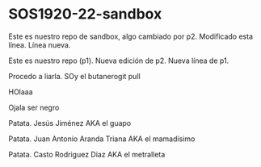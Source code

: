 # SOS1920-22-sandbox

Este es nuestro repo de sandbox, algo cambiado por p2. Modificado esta línea. Línea nueva.

Este es nuestro repo (p1). Nueva edición de p2. Nueva línea de p1.

Procedo a liarla. SOy el butanerogit pull

HOlaaa

Ojala ser negro

Patata.
Jesús Jiménez AKA el guapo

Patata. 
Juan Antonio Aranda Triana AKA el mamadísimo

Patata.
Casto Rodriguez Diaz AKA el metralleta
